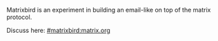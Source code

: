 Matrixbird is an experiment in building an email-like on top of the matrix protocol.


Discuss here: [#matrixbird:matrix.org](https://matrix.to/#/#matrixbird:matrix.org)
